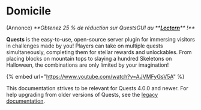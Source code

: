 # Domicile

(Annonce) _**Obtenez 25 % de réduction sur QuestsGUI au **_[_**Lectern**_](https://lectern.browsit.org/resources/?sort=downloads&)_** !**_

**Quests** is the easy-to-use, open-source server plugin for immersing visitors in challenges made by you! Players can take on multiple quests simultaneously, completing them for stellar rewards and unlockables. From placing blocks on mountain tops to slaying a hundred Skeletons on Halloween, the combinations are only limited by your imagination!

{% embed url="https://www.youtube.com/watch?v=AJVMFyGsV5A" %}

This documentation strives to be relevant for Quests 4.0.0 and newer. For help upgrading from older versions of Quests, see the [legacy documentation](https://github.com/PikaMug/Quests/wiki/Ye-Ol'-Legacy-Documentation).

